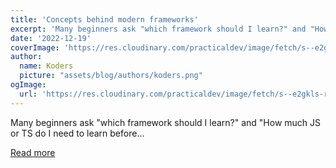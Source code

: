 ```yaml
---
title: 'Concepts behind modern frameworks'
excerpt: 'Many beginners ask "which framework should I learn?" and "How much JS or TS do I need to learn before...'
date: '2022-12-19'
coverImage: 'https://res.cloudinary.com/practicaldev/image/fetch/s--e2gkls-r--/c_imagga_scale,f_auto,fl_progressive,h_420,q_auto,w_1000/https://dev-to-uploads.s3.amazonaws.com/uploads/articles/befxxkxeclwhmvhq31gn.jpg'
author:
  name: Koders
  picture: "assets/blog/authors/koders.png"
ogImage:
  url: 'https://res.cloudinary.com/practicaldev/image/fetch/s--e2gkls-r--/c_imagga_scale,f_auto,fl_progressive,h_420,q_auto,w_1000/https://dev-to-uploads.s3.amazonaws.com/uploads/articles/befxxkxeclwhmvhq31gn.jpg'
---
```


Many beginners ask "which framework should I learn?" and "How much JS or TS do I need to learn before...

[Read more](https://dev.to/lexlohr/concepts-behind-modern-frameworks-4m1g)
